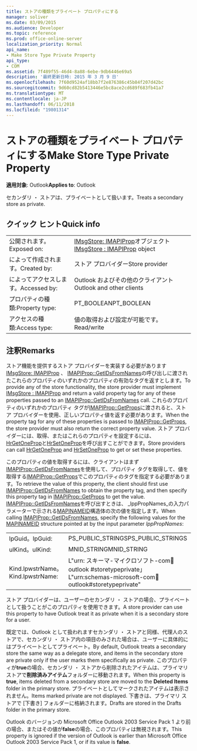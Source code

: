 ```yaml
---
title: ストアの種類をプライベート プロパティにする
manager: soliver
ms.date: 03/09/2015
ms.audience: Developer
ms.topic: reference
ms.prod: office-online-server
localization_priority: Normal
api_name:
- Make Store Type Private Property
api_type:
- COM
ms.assetid: 7f489f55-46d4-8a88-6ebe-9db6446e69a5
description: '最終更新日時: 2015 年 3 月 9 日'
ms.openlocfilehash: 7f60d9524af18bb7f2e876386c45b84f207d42bc
ms.sourcegitcommit: 9d60cd82b5413446e5bc8ace2cd689f683fb41a7
ms.translationtype: MT
ms.contentlocale: ja-JP
ms.lasthandoff: 06/11/2018
ms.locfileid: "19801314"
---
```

# <a name="make-store-type-private-property"></a><span data-ttu-id="61e89-103">ストアの種類をプライベート プロパティにする</span><span class="sxs-lookup"><span data-stu-id="61e89-103">Make Store Type Private Property</span></span>

  
  
<span data-ttu-id="61e89-104">**適用対象**: Outlook</span><span class="sxs-lookup"><span data-stu-id="61e89-104">**Applies to**: Outlook</span></span> 
  
<span data-ttu-id="61e89-105">セカンダリ ・ ストアは、プライベートとして扱います。</span><span class="sxs-lookup"><span data-stu-id="61e89-105">Treats a secondary store as private.</span></span>
  
## <a name="quick-info"></a><span data-ttu-id="61e89-106">クイック ヒント</span><span class="sxs-lookup"><span data-stu-id="61e89-106">Quick info</span></span>

|||
|:-----|:-----|
|<span data-ttu-id="61e89-107">公開されます。</span><span class="sxs-lookup"><span data-stu-id="61e89-107">Exposed on:</span></span>  <br/> |<span data-ttu-id="61e89-108">[IMsgStore: IMAPIProp](imsgstoreimapiprop.md)オブジェクト</span><span class="sxs-lookup"><span data-stu-id="61e89-108">[IMsgStore : IMAPIProp](imsgstoreimapiprop.md) object</span></span>  <br/> |
|<span data-ttu-id="61e89-109">によって作成されます。</span><span class="sxs-lookup"><span data-stu-id="61e89-109">Created by:</span></span>  <br/> |<span data-ttu-id="61e89-110">ストア プロバイダー</span><span class="sxs-lookup"><span data-stu-id="61e89-110">Store provider</span></span>  <br/> |
|<span data-ttu-id="61e89-111">によってアクセスします。</span><span class="sxs-lookup"><span data-stu-id="61e89-111">Accessed by:</span></span>  <br/> |<span data-ttu-id="61e89-112">Outlook およびその他のクライアント</span><span class="sxs-lookup"><span data-stu-id="61e89-112">Outlook and other clients</span></span>  <br/> |
|<span data-ttu-id="61e89-113">プロパティの種類:</span><span class="sxs-lookup"><span data-stu-id="61e89-113">Property type:</span></span>  <br/> |<span data-ttu-id="61e89-114">PT_BOOLEAN</span><span class="sxs-lookup"><span data-stu-id="61e89-114">PT_BOOLEAN</span></span>  <br/> |
|<span data-ttu-id="61e89-115">アクセスの種類:</span><span class="sxs-lookup"><span data-stu-id="61e89-115">Access type:</span></span>  <br/> |<span data-ttu-id="61e89-116">値の取得および設定が可能です。</span><span class="sxs-lookup"><span data-stu-id="61e89-116">Read/write</span></span>  <br/> |
   
## <a name="remarks"></a><span data-ttu-id="61e89-117">注釈</span><span class="sxs-lookup"><span data-stu-id="61e89-117">Remarks</span></span>

<span data-ttu-id="61e89-118">ストア機能を提供するストア プロバイダーを実装する必要があります[IMsgStore: IMAPIProp](imsgstoreimapiprop.md) 、 [IMAPIProp::GetIDsFromNames](imapiprop-getidsfromnames.md)の呼び出しに渡されたこれらのプロパティのいずれかのプロパティの有効なタグを返すとします。</span><span class="sxs-lookup"><span data-stu-id="61e89-118">To provide any of the store functionality, the store provider must implement [IMsgStore : IMAPIProp](imsgstoreimapiprop.md) and return a valid property tag for any of these properties passed to an [IMAPIProp::GetIDsFromNames](imapiprop-getidsfromnames.md) call.</span></span> <span data-ttu-id="61e89-119">これらのプロパティのいずれかのプロパティ タグが[IMAPIProp::GetProps](imapiprop-getprops.md)に渡されると、ストア プロバイダーを使用、正しいプロパティ値を返す必要があります。</span><span class="sxs-lookup"><span data-stu-id="61e89-119">When the property tag for any of these properties is passed to [IMAPIProp::GetProps](imapiprop-getprops.md), the store provider must also return the correct property value.</span></span> <span data-ttu-id="61e89-120">ストア プロバイダーには、取得、またはこれらのプロパティを設定するには、 [HrGetOneProp](hrgetoneprop.md)と[HrSetOneProp](hrsetoneprop.md)を呼び出すことができます。</span><span class="sxs-lookup"><span data-stu-id="61e89-120">Store providers can call [HrGetOneProp](hrgetoneprop.md) and [HrSetOneProp](hrsetoneprop.md) to get or set these properties.</span></span> 
  
<span data-ttu-id="61e89-121">このプロパティの値を取得するには、クライアントはまず[IMAPIProp::GetIDsFromNames](imapiprop-getidsfromnames.md)を使用して、プロパティ タグを取得して、値を取得する[IMAPIProp::GetProps](imapiprop-getprops.md)でこのプロパティのタグを指定する必要があります。</span><span class="sxs-lookup"><span data-stu-id="61e89-121">To retrieve the value of this property, the client should first use [IMAPIProp::GetIDsFromNames](imapiprop-getidsfromnames.md) to obtain the property tag, and then specify this property tag in [IMAPIProp::GetProps](imapiprop-getprops.md) to get the value.</span></span> <span data-ttu-id="61e89-122">[IMAPIProp::GetIDsFromNames](imapiprop-getidsfromnames.md)を呼び出すときは、 _lppPropNames_の入力パラメーターで示される[MAPINAMEID](mapinameid.md)構造体の次の値を指定します。</span><span class="sxs-lookup"><span data-stu-id="61e89-122">When calling [IMAPIProp::GetIDsFromNames](imapiprop-getidsfromnames.md), specify the following values for the [MAPINAMEID](mapinameid.md) structure pointed at by the input parameter  _lppPropNames_:</span></span>
  
|||
|:-----|:-----|
|<span data-ttu-id="61e89-123">lpGuid。</span><span class="sxs-lookup"><span data-stu-id="61e89-123">lpGuid:</span></span>  <br/> |<span data-ttu-id="61e89-124">PS_PUBLIC_STRINGS</span><span class="sxs-lookup"><span data-stu-id="61e89-124">PS_PUBLIC_STRINGS</span></span>  <br/> |
|<span data-ttu-id="61e89-125">ulKind。</span><span class="sxs-lookup"><span data-stu-id="61e89-125">ulKind:</span></span>  <br/> |<span data-ttu-id="61e89-126">MNID_STRING</span><span class="sxs-lookup"><span data-stu-id="61e89-126">MNID_STRING</span></span>  <br/> |
|<span data-ttu-id="61e89-127">Kind.lpwstrName。</span><span class="sxs-lookup"><span data-stu-id="61e89-127">Kind.lpwstrName:</span></span>  <br/> |<span data-ttu-id="61e89-128">L"urn: スキーマ-マイクロソフト-com:office:outlook #storetypeprivate」</span><span class="sxs-lookup"><span data-stu-id="61e89-128">L"urn:schemas-microsoft-com:office:outlook#storetypeprivate"</span></span>  <br/> |
   
<span data-ttu-id="61e89-129">ストア プロバイダーは、ユーザーのセカンダリ ・ ストアの場合、プライベートとして扱うことがこのプロパティを使用できます。</span><span class="sxs-lookup"><span data-stu-id="61e89-129">A store provider can use this property to have Outlook treat it as private when it is a secondary store for a user.</span></span> 
  
<span data-ttu-id="61e89-130">既定では、Outlook として扱われますセカンダリ ・ ストアと同様、代理人のストアで、セカンダリ ・ ストア内の項目のみされた場合は、ユーザーに具体的にはプライベートとしてプライベート。</span><span class="sxs-lookup"><span data-stu-id="61e89-130">By default, Outlook treats a secondary store the same way as a delegate store, and items in the secondary store are private only if the user marks them specifically as private.</span></span> <span data-ttu-id="61e89-131">このプロパティが**true**の場合、セカンダリ ・ ストアから削除されたアイテムは、プライマリ ストアで**削除済みアイテム**フォルダーに移動されます。</span><span class="sxs-lookup"><span data-stu-id="61e89-131">When this property is **true**, items deleted from a secondary store are moved to the **Deleted Items** folder in the primary store.</span></span> <span data-ttu-id="61e89-132">プライベートとしてマークされたアイテムは表示されません。</span><span class="sxs-lookup"><span data-stu-id="61e89-132">Items marked private are not displayed.</span></span> <span data-ttu-id="61e89-133">下書きは、プライマリ ストアで [下書き] フォルダーに格納されます。</span><span class="sxs-lookup"><span data-stu-id="61e89-133">Drafts are stored in the Drafts folder in the primary store.</span></span> 
  
<span data-ttu-id="61e89-134">Outlook のバージョンの Microsoft Office Outlook 2003 Service Pack 1 より前の場合、またはその値が**false**の場合、このプロパティは無視されます。</span><span class="sxs-lookup"><span data-stu-id="61e89-134">This property is ignored if the version of Outlook is earlier than Microsoft Office Outlook 2003 Service Pack 1, or if its value is **false**.</span></span>
  

